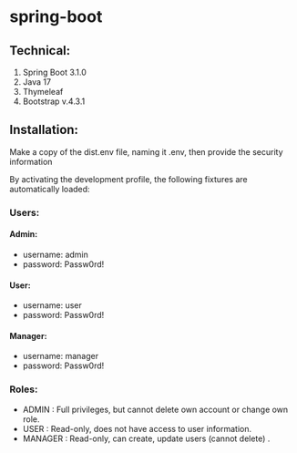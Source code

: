 # spring-boot
## Technical:

1. Spring Boot 3.1.0
2. Java 17
3. Thymeleaf
4. Bootstrap v.4.3.1

## Installation:
Make a copy of the dist.env file, naming it .env, then provide the security information

By activating the development profile, the following fixtures are automatically loaded:
### Users:

#### Admin:
- username: admin
- password: Passw0rd!

#### User:
- username: user
- password: Passw0rd!

#### Manager:
- username: manager
- password: Passw0rd!

### Roles:

- ADMIN : Full privileges, but cannot delete own account or change own role.
- USER : Read-only, does not have access to user information.
- MANAGER : Read-only, can create, update users (cannot delete) .



